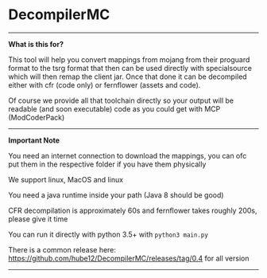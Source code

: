 # DecompilerMC

---
**What is this for?**

This tool will help you convert mappings from mojang from their proguard format to the tsrg format that then can be used directly with specialsource which will then remap the client jar. Once that done it can be decompiled either with cfr (code only) or fernflower (assets and code).

Of course we provide all that toolchain directly so your output will be readable (and soon executable) code as you could get with MCP (ModCoderPack)

---
**Important Note**

You need an internet connection to download the mappings, you can ofc put them in the respective folder if you have them physically

We support linux, MacOS and linux

You need a java runtime inside your path (Java 8 should be good)

CFR decompilation is approximately 60s and fernflower takes roughly 200s, please give it time

You can run it directly with python 3.5+ with `python3 main.py`

There is a common release here:  https://github.com/hube12/DecompilerMC/releases/tag/0.4 for all version

----
